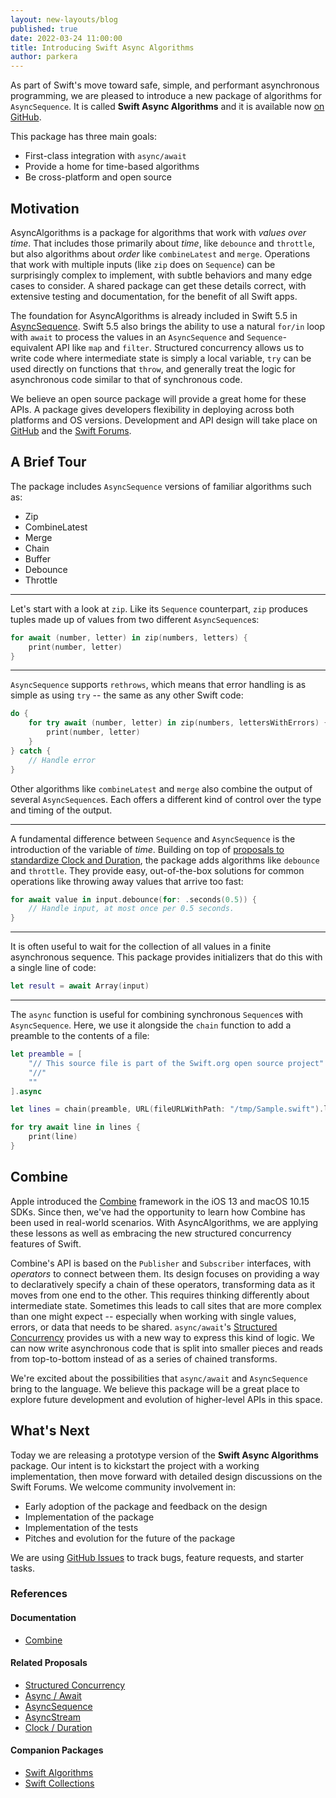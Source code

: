 ```yaml
---
layout: new-layouts/blog
published: true
date: 2022-03-24 11:00:00
title: Introducing Swift Async Algorithms
author: parkera
---
```


As part of Swift's move toward safe, simple, and performant asynchronous programming, we are pleased to introduce a new package of algorithms for `AsyncSequence`. It is called **Swift Async Algorithms** and it is available now [on GitHub](https://github.com/apple/swift-async-algorithms).

This package has three main goals:

- First-class integration with `async/await`
- Provide a home for time-based algorithms
- Be cross-platform and open source

## Motivation

AsyncAlgorithms is a package for algorithms that work with *values over time*. That includes those primarily about *time*, like `debounce` and `throttle`, but also algorithms about *order* like `combineLatest` and `merge`. Operations that work with multiple inputs (like `zip` does on `Sequence`) can be surprisingly complex to implement, with subtle behaviors and many edge cases to consider. A shared package can get these details correct, with extensive testing and documentation, for the benefit of all Swift apps.

The foundation for AsyncAlgorithms is already included in Swift 5.5 in [AsyncSequence](https://github.com/swiftlang/swift-evolution/blob/main/proposals/0298-asyncsequence.md). Swift 5.5 also brings the ability to use a natural `for/in` loop with `await` to process the values in an `AsyncSequence` and `Sequence`-equivalent API like `map` and `filter`. Structured concurrency allows us to write code where intermediate state is simply a local variable, `try` can be used directly on functions that `throw`, and generally treat the logic for asynchronous code similar to that of synchronous code.

We believe an open source package will provide a great home for these APIs. A package gives developers flexibility in deploying across both platforms and OS versions. Development and API design will take place on [GitHub](https://github.com/apple/swift-async-algorithms) and the [Swift Forums](https://forums.swift.org/c/related-projects/swift-async-algorithms/86).

## A Brief Tour

The package includes `AsyncSequence` versions of familiar algorithms such as:

* Zip
* CombineLatest
* Merge
* Chain
* Buffer
* Debounce
* Throttle

-----

Let's start with a look at `zip`. Like its `Sequence` counterpart, `zip` produces tuples made up of values from two different `AsyncSequence`s:

```swift
for await (number, letter) in zip(numbers, letters) {
    print(number, letter)
}
```

-----

`AsyncSequence` supports `rethrows`, which means that error handling is as simple as using `try` -- the same as any other Swift code:

```swift
do {
    for try await (number, letter) in zip(numbers, lettersWithErrors) {
        print(number, letter)
    }
} catch {
    // Handle error
}
```

Other algorithms like `combineLatest` and `merge` also combine the output of several `AsyncSequence`s. Each offers a different kind of control over the type and timing of the output.

-----

A fundamental difference between `Sequence` and `AsyncSequence` is the introduction of the variable of *time*. Building on top of [proposals to standardize Clock and Duration](https://github.com/swiftlang/swift-evolution/blob/main/proposals/0329-clock-instant-duration.md), the package adds algorithms like `debounce` and `throttle`. They provide easy, out-of-the-box solutions for common operations like throwing away values that arrive too fast:

```swift
for await value in input.debounce(for: .seconds(0.5)) {
    // Handle input, at most once per 0.5 seconds.
}
```

-----

It is often useful to wait for the collection of all values in a finite asynchronous sequence. This package provides initializers that do this with a single line of code:

```swift
let result = await Array(input)
```

-----

The `async` function is useful for combining synchronous `Sequence`s with `AsyncSequence`. Here, we use it alongside the `chain` function to add a preamble to the contents of a file:

```swift
let preamble = [
    "// This source file is part of the Swift.org open source project"
    "//"
    ""
].async

let lines = chain(preamble, URL(fileURLWithPath: "/tmp/Sample.swift").lines)

for try await line in lines {
    print(line)
}
```

## Combine

Apple introduced the [Combine](https://developer.apple.com/documentation/combine/) framework in the iOS 13 and macOS 10.15 SDKs. Since then, we've had the opportunity to learn how Combine has been used in real-world scenarios. With AsyncAlgorithms, we are applying these lessons as well as embracing the new structured concurrency features of Swift.

Combine's API is based on the `Publisher` and `Subscriber` interfaces, with *operators* to connect between them. Its design focuses on providing a way to declaratively specify a chain of these operators, transforming data as it moves from one end to the other. This requires thinking differently about intermediate state. Sometimes this leads to call sites that are more complex than one might expect -- especially when working with single values, errors, or data that needs to be shared. `async/await`'s [Structured Concurrency](https://github.com/swiftlang/swift-evolution/blob/main/proposals/0304-structured-concurrency.md) provides us with a new way to express this kind of logic. We can now write asynchronous code that is split into smaller pieces and reads from top-to-bottom instead of as a series of chained transforms.

We're excited about the possibilities that `async/await` and `AsyncSequence` bring to the language. We believe this package will be a great place to explore future development and evolution of higher-level APIs in this space.

## What's Next

Today we are releasing a prototype version of the **Swift Async Algorithms** package. Our intent is to kickstart the project with a working implementation, then move forward with detailed design discussions on the Swift Forums. We welcome community involvement in:

* Early adoption of the package and feedback on the design
* Implementation of the package
* Implementation of the tests
* Pitches and evolution for the future of the package

We are using [GitHub Issues](https://github.com/apple/swift-async-algorithms/issues) to track bugs, feature requests, and starter tasks.
### References

#### Documentation

* [Combine](https://developer.apple.com/documentation/combine/)

#### Related Proposals

* [Structured Concurrency](https://github.com/swiftlang/swift-evolution/blob/main/proposals/0304-structured-concurrency.md)
* [Async / Await](https://github.com/swiftlang/swift-evolution/blob/main/proposals/0296-async-await.md)
* [AsyncSequence](https://github.com/swiftlang/swift-evolution/blob/main/proposals/0298-asyncsequence.md)
* [AsyncStream](https://github.com/swiftlang/swift-evolution/blob/main/proposals/0314-async-stream.md)
* [Clock / Duration](https://github.com/swiftlang/swift-evolution/blob/main/proposals/0329-clock-instant-duration.md)

#### Companion Packages

* [Swift Algorithms](https://github.com/apple/swift-algorithms)
* [Swift Collections](https://github.com/apple/swift-collections)
